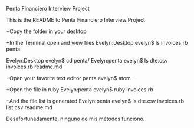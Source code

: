 Penta Financiero Interview Project

This is the README to Penta Financiero Interview Project

+Copy the folder in your desktop

+In the Terminal open and view files
Evelyn:Desktop evelyn$ ls
invoices.rb	penta

Evelyn:Desktop evelyn$ cd penta/
Evelyn:penta evelyn$ ls
dte.csv		invoices.rb		readme.md

+Open your favorite text editor
penta evelyn$ atom .

+Open the file in ruby
Evelyn:penta evelyn$ ruby invoices.rb

+And the file list is generated
Evelyn:penta evelyn$ ls
dte.csv		invoices.rb	list.csv	readme.md


Desafortunadamente, ninguno de mis métodos funcionó.
